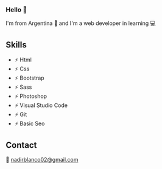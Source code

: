 ### Hello 👋

I'm from Argentina 🧉 and I'm a web developer in learning 💻

## Skills

- ⚡ Html
- ⚡ Css
- ⚡ Bootstrap
- ⚡ Sass
- ⚡ Photoshop
- ⚡ Visual Studio Code
- ⚡ Git
- ⚡ Basic Seo

## Contact

📧 nadirblanco02@gmail.com

